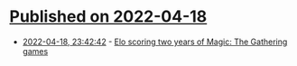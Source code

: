 # [Published on 2022-04-18](index.md)

* [2022-04-18, 23:42:42](https://news.ycombinator.com/item?id=31078151) - [Elo scoring two years of Magic: The Gathering games](https://dylanlott.com/mtg-game-analysis/)
